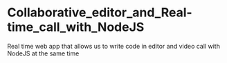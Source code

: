 # Collaborative_editor_and_Real-time_call_with_NodeJS
Real time web app that allows us to write code in editor and video call with NodeJS at the same time 
